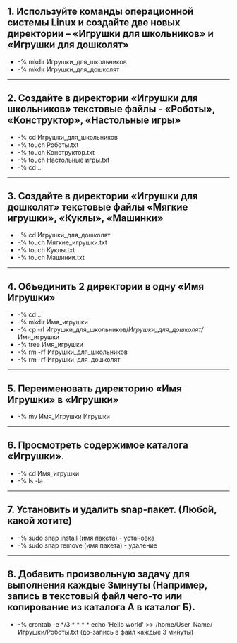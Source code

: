 ## 1. Используйте команды операционной системы Linux и создайте две новых директории – «Игрушки для школьников» и «Игрушки для дошколят»
- -% mkdir Игрушки_для_школьников
- -% mkdir Игрушки_для_дошколят
__________________________________________________
## 2. Создайте в директории «Игрушки для школьников» текстовые файлы - «Роботы», «Конструктор», «Настольные игры»
- -% cd Игрушки_для_школьников
- -% touch Роботы.txt
- -% touch Конструктор.txt
- -% touch Настольные игры.txt
- -% cd ..
__________________________________________________
## 3. Создайте в директории «Игрушки для дошколят» текстовые файлы «Мягкие игрушки», «Куклы», «Машинки»
- -% cd Игрушки_для_дошколят
- -% touch Мягкие_игрушки.txt
- -% touch Куклы.txt
- -% touch Машинки.txt
__________________________________________________
## 4. Объединить 2 директории в одну «Имя Игрушки»
- -% cd ..
- -% mkdir Имя_игрушки
- -% cp -rl Игрушки_для_школьников/*Игрушки_для_дошколят/* Имя_игрушки
- -% tree Имя_игрушки
- -% rm -rf Игрушки_для_школьников
- -% rm -rf Игрушки_для_дошколят
__________________________________________________
## 5. Переименовать директорию «Имя Игрушки» в «Игрушки»
- -% mv Имя_Игрушки Игрушки
__________________________________________________
## 6. Просмотреть содержимое каталога «Игрушки».
- -% cd Имя_игрушки
- -% ls -la
__________________________________________________
## 7. Установить и удалить snap-пакет. (Любой, какой хотите)
- -% sudo snap install (имя пакета) - установка
- -% sudo snap remove (имя пакета) - удаление
__________________________________________________
## 8. Добавить произвольную задачу для выполнения каждые 3минуты (Например, запись в текстовый файл чего-то или копирование из каталога А в каталог Б).
- -% crontab -e
*/3 * * * * echo 'Hello world' >> /home/User_Name/Игрушки/Роботы.txt
(до-запись в файл каждые 3 минуты)